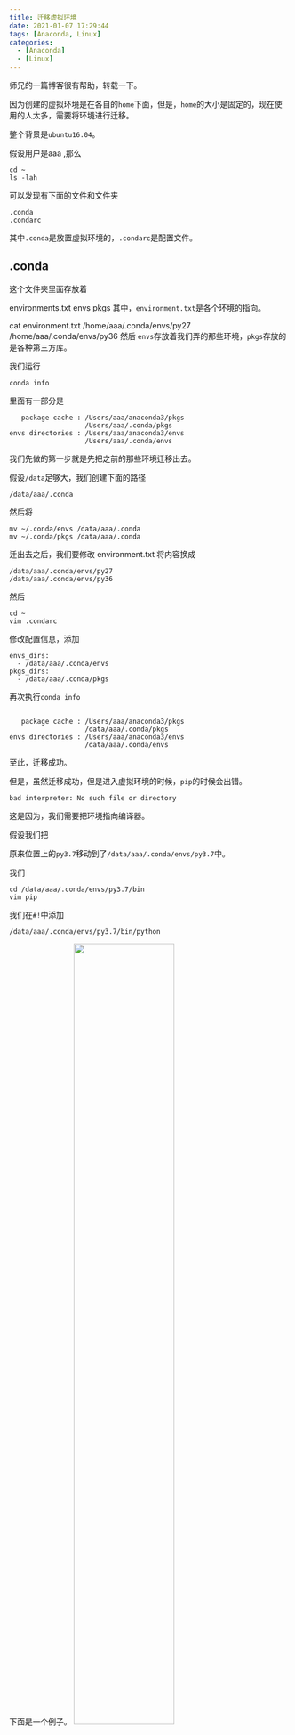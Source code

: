 ```yaml
---
title: 迁移虚拟环境
date: 2021-01-07 17:29:44
tags: [Anaconda, Linux]
categories: 
  - [Anaconda]
  - [Linux]
---
```


师兄的一篇博客很有帮助，转载一下。

<!-- more -->

因为创建的虚拟环境是在各自的`home`下面，但是，`home`的大小是固定的，现在使用的人太多，需要将环境进行迁移。

整个背景是`ubuntu16.04`。

假设用户是aaa ,那么
```
cd ~
ls -lah
```
可以发现有下面的文件和文件夹
```
.conda
.condarc
```
其中`.conda`是放置虚拟环境的，`.condarc`是配置文件。

## .conda
这个文件夹里面存放着

environments.txt
envs
pkgs
其中，`environment.txt`是各个环境的指向。

cat environment.txt
    /home/aaa/.conda/envs/py27
    /home/aaa/.conda/envs/py36
然后 `envs`存放着我们弄的那些环境，`pkgs`存放的是各种第三方库。

我们运行
```
conda info
```
里面有一部分是
```
   package cache : /Users/aaa/anaconda3/pkgs
                   /Users/aaa/.conda/pkgs
envs directories : /Users/aaa/anaconda3/envs
                   /Users/aaa/.conda/envs
```
我们先做的第一步就是先把之前的那些环境迁移出去。

假设`/data`足够大，我们创建下面的路径
```
/data/aaa/.conda
```
然后将
```
mv ~/.conda/envs /data/aaa/.conda
mv ~/.conda/pkgs /data/aaa/.conda
```
迁出去之后，我们要修改 environment.txt 将内容换成
```
/data/aaa/.conda/envs/py27
/data/aaa/.conda/envs/py36
```
然后
```
cd ~
vim .condarc
```
修改配置信息，添加
```
envs_dirs:
  - /data/aaa/.conda/envs
pkgs_dirs:
  - /data/aaa/.conda/pkgs
```
再次执行`conda info`
```

   package cache : /Users/aaa/anaconda3/pkgs
                   /data/aaa/.conda/pkgs
envs directories : /Users/aaa/anaconda3/envs
                   /data/aaa/.conda/envs
```
至此，迁移成功。

但是，虽然迁移成功，但是进入虚拟环境的时候，`pip`的时候会出错。
```
bad interpreter: No such file or directory
```
这是因为，我们需要把环境指向编译器。

假设我们把

原来位置上的`py3.7`移动到了`/data/aaa/.conda/envs/py3.7`中。

我们
```
cd /data/aaa/.conda/envs/py3.7/bin
vim pip
```
我们在`#!`中添加
```
/data/aaa/.conda/envs/py3.7/bin/python
```
下面是一个例子。
<img src="/images/anaconda01/img0.png" width="60%">

——————————————————————————————————————————

转载自[anaconda | 迁移虚拟环境](https://benpaodewoniu.github.io/2020/05/29/anaconda1/)
